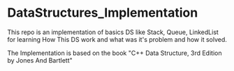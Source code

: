 # DataStructures_Implementation

This repo is an implementation of basics DS like Stack, Queue, LinkedList for learning How This DS work and what was it's problem and how it solved.

The Implementation is based on the book "C++ Data Structure, 3rd Edition by Jones And Bartlett"
